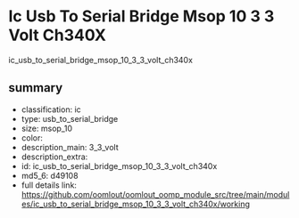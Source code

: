 # Ic Usb To Serial Bridge Msop 10 3 3 Volt Ch340X  
ic_usb_to_serial_bridge_msop_10_3_3_volt_ch340x  
 
## summary 
* classification: ic
* type: usb_to_serial_bridge
* size: msop_10
* color: 
* description_main: 3_3_volt
* description_extra: 
* id: ic_usb_to_serial_bridge_msop_10_3_3_volt_ch340x
* md5_6: d49108
* full details link: https://github.com/oomlout/oomlout_oomp_module_src/tree/main/modules/ic_usb_to_serial_bridge_msop_10_3_3_volt_ch340x/working






